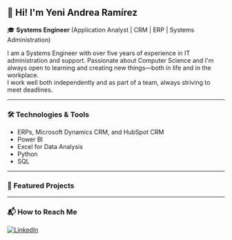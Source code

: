 ## 👋 Hi! I'm Yeni Andrea Ramírez  

🎓 **Systems Engineer** (Application Analyst | CRM | ERP | Systems Administration)

I am a Systems Engineer with over five years of experience in IT administration and support.
Passionate about Computer Science and I'm always open to learning and creating new things—both 
in life and in the workplace.  
I work well both independently and as part of a team, always striving to meet deadlines.

---

### 🛠️ Technologies & Tools

- ERPs, Microsoft Dynamics CRM, and HubSpot CRM  
- Power BI  
- Excel for Data Analysis  
- Python  
- SQL  

---

### 🚀 Featured Projects


---

### 📬 How to Reach Me

[![LinkedIn](https://img.shields.io/badge/-LinkedIn-0077B5?style=flat&logo=linkedin&logoColor=white)](www.linkedin.com/in/yeni-andrea-ramirez-tellez-crm)
